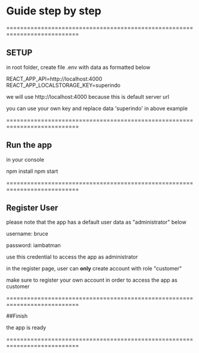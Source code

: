 

# Guide step by step



===========================================================================

## SETUP

in root folder, create file .env with data as formatted below


  REACT_APP_API=http://localhost:4000
  REACT_APP_LOCALSTORAGE_KEY=superindo

we will use 
http://localhost:4000
because this is default server url

you can use your own key and replace data 'superindo' in above example


===========================================================================

## Run the app

in your console

npm install
npm start

===========================================================================

## Register User


please note that the app has a default user data as "administrator" below

username: bruce

password: iambatman

use this credential to access the app as administrator

in the register page, user can **only** create account with role "customer"

make sure to register your own account in order to access the app as customer


===========================================================================


##Finish

the app is ready



===========================================================================



